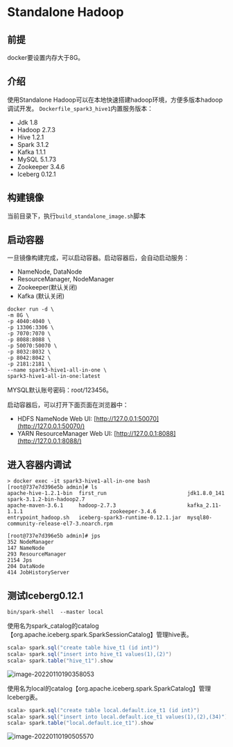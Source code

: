 # Standalone Hadoop
## 前提
docker要设置内存大于8G。

## 介绍
使用Standalone Hadoop可以在本地快速搭建hadoop环境，方便多版本hadoop调试开发。
`Dockerfile_spark3_hive1`内置服务版本：
- Jdk 1.8
- Hadoop 2.7.3
- Hive 1.2.1
- Spark 3.1.2
- Kafka 1.1.1
- MySQL 5.1.73
- Zookeeper 3.4.6
- Iceberg 0.12.1

## 构建镜像
当前目录下，执行`build_standalone_image.sh`脚本

## 启动容器
一旦镜像构建完成，可以启动容器。启动容器后，会自动启动服务：
- NameNode, DataNode
- ResourceManager, NodeManager
- Zookeeper(默认关闭)
- Kafka (默认关闭)

```shell script
docker run -d \
-m 8G \
-p 4040:4040 \
-p 13306:3306 \
-p 7070:7070 \
-p 8088:8088 \
-p 50070:50070 \
-p 8032:8032 \
-p 8042:8042 \
-p 2181:2181 \
--name spark3-hive1-all-in-one \
spark3-hive1-all-in-one:latest
```
MYSQL默认账号密码：root/123456。

启动容器后，可以打开下面页面在浏览器中：
- HDFS NameNode Web UI: [http://127.0.0.1:50070](http://127.0.0.1:50070/)
- YARN ResourceManager Web UI: [http://127.0.0.1:8088](http://127.0.0.1:8088/)

## 进入容器内调试
```shell script
> docker exec -it spark3-hive1-all-in-one bash
[root@737e7d396e5b admin]# ls
apache-hive-1.2.1-bin  first_run                          jdk1.8.0_141                                spark-3.1.2-bin-hadoop2.7
apache-maven-3.6.1     hadoop-2.7.3                       kafka_2.11-1.1.1                            zookeeper-3.4.6
entrypoint_hadoop.sh   iceberg-spark3-runtime-0.12.1.jar  mysql80-community-release-el7-3.noarch.rpm

[root@737e7d396e5b admin]# jps
352 NodeManager
147 NameNode
293 ResourceManager
2154 Jps
204 DataNode
414 JobHistoryServer
```



## 测试Iceberg0.12.1

```shell script
bin/spark-shell  --master local
```

使用名为spark_catalog的catalog【org.apache.iceberg.spark.SparkSessionCatalog】管理hive表。

```scala
scala> spark.sql("create table hive_t1 (id int)")
scala> spark.sql("insert into hive_t1 values(1),(2)")
scala> spark.table("hive_t1").show
```

![image-20220110190358053](http://image-picgo.test.upcdn.net/img/20220110190358.png)

使用名为local的catalog【org.apache.iceberg.spark.SparkCatalog】管理Iceberg表。

```scala
scala> spark.sql("create table local.default.ice_t1 (id int)")
scala> spark.sql("insert into local.default.ice_t1 values(1),(2),(34)")
scala> spark.table("local.default.ice_t1").show
```

![image-20220110190505570](http://image-picgo.test.upcdn.net/img/20220110190505.png)



